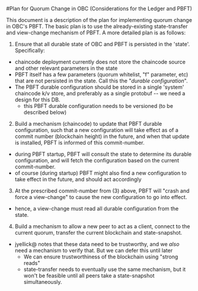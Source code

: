
#Plan for Quorum Change in OBC (Considerations for the Ledger and PBFT)

This document is a description of the plan for implementing quorum
change in OBC's PBFT.  The basic plan is to use the already-existing
state-transfer and view-change mechanism of PBFT.  A more detailed
plan is as follows:

1. Ensure that all durable state of OBC and PBFT is persisted in the
'state'.  Specifically: 
  * chaincode deployment currently does not store the chaincode source
    and other relevant parameters in the state 
  * PBFT itself has a few parameters (quorum whitelist, "f" parameter,
    etc) that are not persisted in the state.  Call this the "_durable
    configuration_". 
  * The PBFT durable configuration should be stored in a single
    'system' chaincode k/v store, and preferably as a single protobuf
    -- we need a design for this DB. 
    * this PBFT durable configuration needs to be versioned (to be
      described below)

2. Build a mechanism (chaincode) to update that PBFT durable
configuration, such that a new configuration will take effect as of a
commit number (blockchain height) in the future, and when that update
is installed, PBFT is informed of this commit-number. 
  * during PBFT startup, PBFT will consult the state to determine its
    durable configuration, and will fetch the configuration based on
    the current commit-number. 
  * of course (during startup) PBFT might also find a new
    configuration to take effect in the future, and should act
    accordingly 

3. At the prescribed commit-number from (3) above, PBFT will "crash
and force a view-change" to cause the new configuration to go into
effect. 
  * hence, a view-change must read all durable configuration from the
    state.

4. Build a mechanism to allow a new peer to act as a client, connect
to the current quorum, transfer the current blockchain and
state-snapshot. 
  * jyellick@ notes that these data need to be trustworthy, and we
    _also_ need a mechanism to verify that.  But we can defer this
    until later 
    * We can ensure trustworthiness of the blockchain using "strong
      reads" 
    * state-transfer needs to eventually use the same mechanism, but
      it won't be feasible until all peers take a state-snapshot
      simultaneously. 

